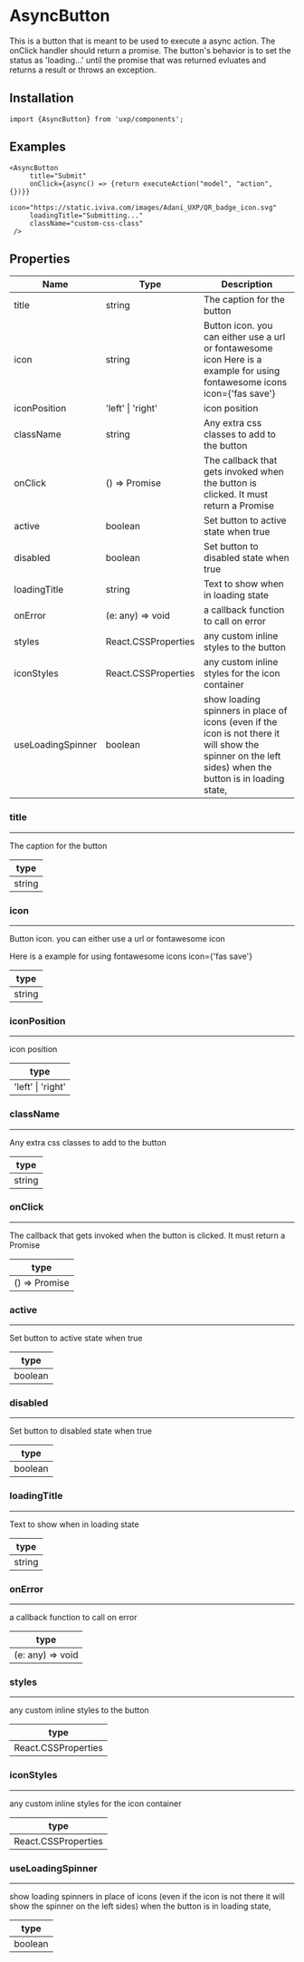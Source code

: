 # AsyncButton



This is a button that is meant to be used to execute a async action.
The onClick handler should return a promise. The button's behavior is to set the status as 'loading...' until the promise that was returned evluates and returns a result or throws an exception.




## Installation



```tsx
import {AsyncButton} from 'uxp/components';
```

## Examples



```tsx
<AsyncButton
     title="Submit"
     onClick={async() => {return executeAction("model", "action", {})}}
     icon="https://static.iviva.com/images/Adani_UXP/QR_badge_icon.svg"
     loadingTitle="Submitting..."
     className="custom-css-class"
 />
```

## Properties

|Name|Type|Description|
|-|-|-|
|title|string|The caption for the button |
|icon|string|Button icon. you can either use a url or fontawesome icon Here is a example for using fontawesome icons icon={'fas save'} |
|iconPosition|'left' \| 'right'|icon position |
|className|string|Any extra css classes to add to the button |
|onClick|() => Promise<any>|The callback that gets invoked when the button is clicked. It must return a Promise |
|active|boolean|Set button to active state when true |
|disabled|boolean|Set button to disabled state when true |
|loadingTitle|string|Text to show when in loading state |
|onError|(e: any) => void|a callback function to call on error |
|styles|React.CSSProperties|any custom inline styles to the button |
|iconStyles|React.CSSProperties|any custom inline styles for the icon container |
|useLoadingSpinner|boolean|show loading spinners in place of icons (even if the icon is not there it will show the spinner on the left sides) when the button is in loading state, |
### title



---



The caption for the button


|type|
|-|
|string|
### icon



---



Button icon.
you can either use a url or fontawesome icon

Here is a example for using fontawesome icons
icon={'fas save'}


|type|
|-|
|string|
### iconPosition



---



icon position


|type|
|-|
|'left' \| 'right'|
### className



---



Any extra css classes to add to the button


|type|
|-|
|string|
### onClick



---



The callback that gets invoked when the button is clicked.
It must return a Promise


|type|
|-|
|() => Promise<any>|
### active



---



Set button to active state when true


|type|
|-|
|boolean|
### disabled



---



Set button to disabled state when true


|type|
|-|
|boolean|
### loadingTitle



---



Text to show when in loading state


|type|
|-|
|string|
### onError



---



a callback function to call on error


|type|
|-|
|(e: any) => void|
### styles



---



any custom inline styles to the button


|type|
|-|
|React.CSSProperties|
### iconStyles



---



any custom inline styles for the icon container


|type|
|-|
|React.CSSProperties|
### useLoadingSpinner



---



show loading spinners in place of icons (even if the icon is not there it will show the spinner on the left sides)  when the button is in loading state,


|type|
|-|
|boolean|
